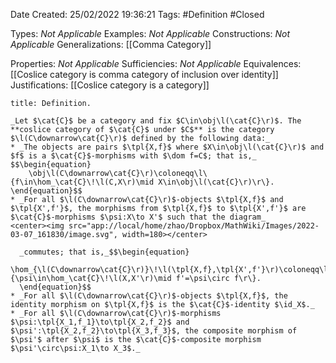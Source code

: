<div class="topSpace"></div>

Date Created: 25/02/2022 19:36:21
Tags: #Definition #Closed 

Types: _Not Applicable_
Examples: _Not Applicable_
Constructions: _Not Applicable_
Generalizations: [[Comma Category]]

Properties: _Not Applicable_
Sufficiencies: _Not Applicable_
Equivalences: [[Coslice category is comma category of inclusion over identity]]
Justifications: [[Coslice category is a category]]

``` ad-Definition
title: Definition.

_Let $\cat{C}$ be a category and fix $C\in\obj\l(\cat{C}\r)$. The **coslice category of $\cat{C}$ under $C$** is the category $\l(C\downarrow\cat{C}\r)$ defined by the following data:_
* _The objects are pairs $\tpl{X,f}$ where $X\in\obj\l(\cat{C}\r)$ and $f$ is a $\cat{C}$-morphisms with $\dom f=C$; that is,_
$$\begin{equation}
    \obj\l(C\downarrow\cat{C}\r)\coloneqq\l\{f\in\hom_\cat{C}\!\l(C,X\r)\mid X\in\obj\l(\cat{C}\r)\r\}.
\end{equation}$$
* _For all $\l(C\downarrow\cat{C}\r)$-objects $\tpl{X,f}$ and $\tpl{X',f'}$, the morphisms from $\tpl{X,f}$ to $\tpl{X',f'}$ are $\cat{C}$-morphisms $\psi:X\to X'$ such that the diagram_
<center><img src="app://local/home/zhao/Dropbox/MathWiki/Images/2022-03-07_161830/image.svg", width=180></center>

  _commutes; that is,_$$\begin{equation}
      \hom_{\l(C\downarrow\cat{C}\r)}\!\l(\tpl{X,f},\tpl{X',f'}\r)\coloneqq\l\{\psi\in\hom_\cat{C}\!\l(X,X'\r)\mid f'=\psi\circ f\r\}.
  \end{equation}$$
* _For all $\l(C\downarrow\cat{C}\r)$-objects $\tpl{X,f}$, the identity morphism on $\tpl{X,f}$ is the $\cat{C}$-identity $\id_X$._
* _For all $\l(C\downarrow\cat{C}\r)$-morphisms $\psi:\tpl{X_1,f_1}\to\tpl{X_2,f_2}$ and $\psi':\tpl{X_2,f_2}\to\tpl{X_3,f_3}$, the composite morphism of $\psi'$ after $\psi$ is the $\cat{C}$-composite morphism $\psi'\circ\psi:X_1\to X_3$._

```
